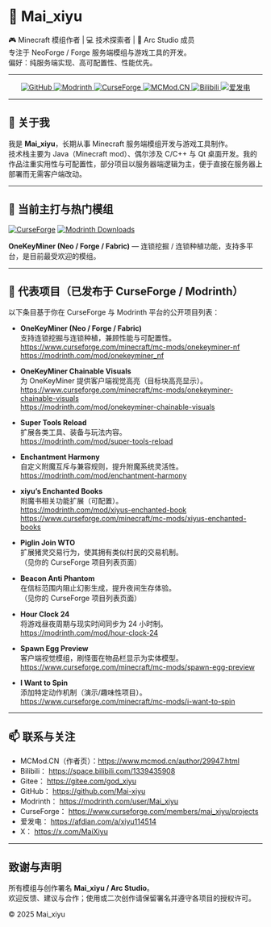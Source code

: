# 🌌 Mai_xiyu

🎮 Minecraft 模组作者 | 💻 技术探索者 | 🎨 Arc Studio 成员  
专注于 NeoForge / Forge 服务端模组与游戏工具的开发。  
偏好：纯服务端实现、高可配置性、性能优先。

---

<p align="center">
  <a href="https://github.com/Mai-xiyu">
    <img src="https://img.shields.io/badge/GitHub-Mai__xiyu-181717?style=for-the-badge&logo=github" alt="GitHub">
  </a>
  <a href="https://modrinth.com/user/Mai_xiyu">
    <img src="https://img.shields.io/badge/Modrinth-Mai__xiyu-1bd96a?style=for-the-badge&logo=modrinth&logoColor=white" alt="Modrinth">
  </a>
  <a href="https://www.curseforge.com/members/mai_xiyu/projects">
    <img src="https://img.shields.io/badge/CurseForge-Mai__xiyu-F16436?style=for-the-badge&logo=curseforge&logoColor=white" alt="CurseForge">
  </a>
  <a href="https://www.mcmod.cn/author/29947.html">
    <img src="https://img.shields.io/badge/MCMod.CN-作者-2D9CDB?style=for-the-badge" alt="MCMod.CN">
  </a>
  <a href="https://space.bilibili.com/1339435908">
    <img src="https://img.shields.io/badge/哔哩哔哩-Mai__xiyu-00A1D6?style=for-the-badge&logo=bilibili&logoColor=white" alt="Bilibili">
  </a>
  <a href="https://afdian.com/a/xiyu114514">
    <img src="https://img.shields.io/badge/爱发电-Mai__xiyu-946CE6?style=for-the-badge&logo=afdian&logoColor=white" alt="爱发电">
  </a>
</p>

---

## 👋 关于我

我是 **Mai_xiyu**，长期从事 Minecraft 服务端模组开发与游戏工具制作。  
技术栈主要为 Java（Minecraft mod）、偶尔涉及 C/C++ 与 Qt 桌面开发。我的作品注重实用性与可配置性，部分项目以服务器端逻辑为主，便于直接在服务器上部署而无需客户端改动。

---

## 🌟 当前主打与热门模组
[![CurseForge](https://img.shields.io/curseforge/dt/1078620?label=CurseForge&color=FF4500&logo=none)](https://www.curseforge.com/minecraft/mc-mods/onekeyminer-nf)
[![Modrinth Downloads](https://img.shields.io/modrinth/dt/onekeyminer_nf?label=Modrinth&color=28A745&logo=modrinth&logoColor=white)](https://modrinth.com/mod/onekeyminer_nf)

**OneKeyMiner (Neo / Forge / Fabric)** — 连锁挖掘 / 连锁种植功能，支持多平台，是目前最受欢迎的模组。

---

## 🧱 代表项目（已发布于 CurseForge / Modrinth）

以下条目基于你在 CurseForge 与 Modrinth 平台的公开项目列表：

- **OneKeyMiner (Neo / Forge / Fabric)**  
  支持连锁挖掘与连锁种植，兼顾性能与可配置性。  
  https://www.curseforge.com/minecraft/mc-mods/onekeyminer-nf  
  https://modrinth.com/mod/onekeyminer_nf

- **OneKeyMiner Chainable Visuals**  
  为 OneKeyMiner 提供客户端视觉高亮（目标块高亮显示）。  
  https://www.curseforge.com/minecraft/mc-mods/onekeyminer-chainable-visuals  
  https://modrinth.com/mod/onekeyminer-chainable-visuals

- **Super Tools Reload**  
  扩展各类工具、装备与玩法内容。  
  https://modrinth.com/mod/super-tools-reload

- **Enchantment Harmony**  
  自定义附魔互斥与兼容规则，提升附魔系统灵活性。  
  https://modrinth.com/mod/enchantment-harmony

- **xiyu’s Enchanted Books**  
  附魔书相关功能扩展（可配置）。  
  https://modrinth.com/mod/xiyus-enchanted-book  
  https://www.curseforge.com/minecraft/mc-mods/xiyus-enchanted-books

- **Piglin Join WTO**  
  扩展猪灵交易行为，使其拥有类似村民的交易机制。  
  （见你的 CurseForge 项目列表页面）

- **Beacon Anti Phantom**  
  在信标范围内阻止幻影生成，提升夜间生存体验。  
  （见你的 CurseForge 项目列表页面）

- **Hour Clock 24**  
  将游戏昼夜周期与现实时间同步为 24 小时制。  
  https://modrinth.com/mod/hour-clock-24

- **Spawn Egg Preview**  
  客户端视觉模组，刷怪蛋在物品栏显示为实体模型。  
  https://www.curseforge.com/minecraft/mc-mods/spawn-egg-preview

- **I Want to Spin**  
  添加特定动作机制（演示/趣味性项目）。  
  https://www.curseforge.com/minecraft/mc-mods/i-want-to-spin

---

## 📫 联系与关注

- MCMod.CN（作者页）：https://www.mcmod.cn/author/29947.html  
- Bilibili： https://space.bilibili.com/1339435908  
- Gitee： https://gitee.com/god_xiyu  
- GitHub： https://github.com/Mai-xiyu  
- Modrinth： https://modrinth.com/user/Mai_xiyu  
- CurseForge： https://www.curseforge.com/members/mai_xiyu/projects  
- 爱发电： https://afdian.com/a/xiyu114514  
- X： https://x.com/MaiXiyu

---

## 致谢与声明

所有模组与创作署名 **Mai_xiyu / Arc Studio**。  
欢迎反馈、建议与合作；使用或二次创作请保留署名并遵守各项目的授权许可。

© 2025 Mai_xiyu
